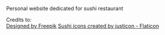 <p> Personal website dedicated for sushi restaurant </p>

Credits to: <br/>
<a href="http://www.freepik.com">Designed by Freepik</a>
<a href="https://www.flaticon.com/free-icons/sushi" title="sushi icons">Sushi icons created by justicon - Flaticon</a>


